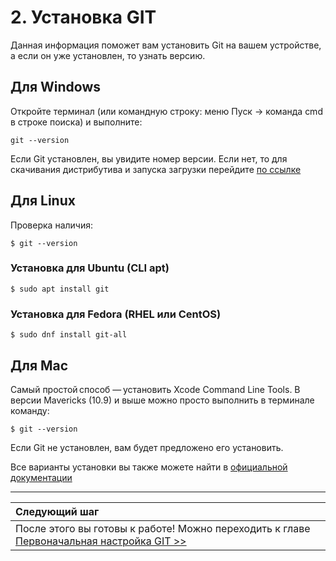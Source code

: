 # 2. Установка GIT

Данная информация поможет вам установить  Git на вашем устройстве, а если он уже установлен, то узнать версию.

## Для Windows

Откройте терминал (или командную строку: меню Пуск -> команда cmd в строке поиска) и выполните:

```
git --version
```
Если Git установлен, вы увидите номер версии. Если нет, то для скачивания дистрибутива и запуска загрузки перейдите [по ссылке](https://git-scm.com/download/win)

## Для Linux

Проверка наличия:

```
$ git --version
```

### Установка для Ubuntu (CLI apt)


```
$ sudo apt install git
```


### Установка для Fedora (RHEL или CentOS)

```
$ sudo dnf install git-all
```

## Для Mac

Самый простой способ — установить Xcode Command Line Tools. В версии Mavericks (10.9) и выше можно просто выполнить в терминале команду:

```
$ git --version
```

Если Git не установлен, вам будет предложено его установить.

Все варианты установки вы также можете найти в [официальной документации](https://git-scm.com/book/ru/v2/Введение-Установка-Git)

---
| Следующий шаг |                                                                           
|:--------------|                                                                           
| После этого вы готовы к работе! Можно переходить к главе [Первоначальная настройка GIT >>](/configuration.md) |


